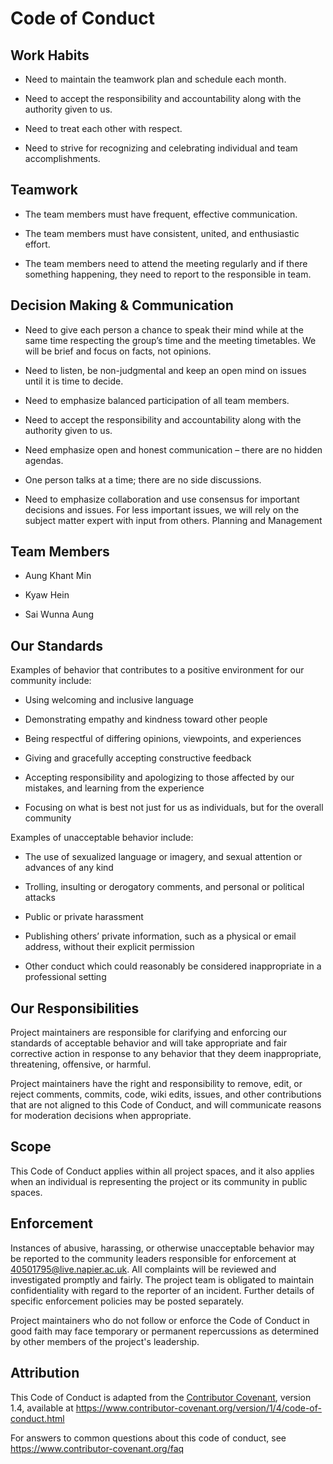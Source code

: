 # Code of Conduct

## Work Habits

* Need to maintain the teamwork plan and schedule each month.

* Need to accept the responsibility and accountability along with the authority given to us.

* Need to treat each other with respect.

* Need to strive for recognizing and celebrating individual and team accomplishments.

## Teamwork

* The team members must have frequent, effective communication.

* The team members must have consistent, united, and enthusiastic effort.

* The team members need to attend the meeting regularly and if there something happening, they need to report to the responsible in team.

## Decision Making & Communication

* Need to give each person a chance to speak their mind while at the same time respecting the group’s time and the meeting timetables. We will be brief and focus on facts, not opinions.

* Need to listen, be non-judgmental and keep an open mind on issues until it is time to decide.

* Need to emphasize balanced participation of all team members.

* Need to accept the responsibility and accountability along with the authority given to us.

* Need emphasize open and honest communication – there are no hidden agendas.

* One person talks at a time; there are no side discussions.

* Need to emphasize collaboration and use consensus for important decisions and issues. For less important issues, we will rely on the subject matter expert with input from others. Planning and Management

## Team Members

* Aung Khant Min

* Kyaw Hein

* Sai Wunna Aung

## Our Standards

Examples of behavior that contributes to a positive environment for our community include:

* Using welcoming and inclusive language

* Demonstrating empathy and kindness toward other people

* Being respectful of differing opinions, viewpoints, and experiences

* Giving and gracefully accepting constructive feedback

* Accepting responsibility and apologizing to those affected by our mistakes, and learning from the experience

* Focusing on what is best not just for us as individuals, but for the overall community

Examples of unacceptable behavior include:

* The use of sexualized language or imagery, and sexual attention or advances of any kind

* Trolling, insulting or derogatory comments, and personal or political attacks

* Public or private harassment

* Publishing others’ private information, such as a physical or email address, without their explicit permission

* Other conduct which could reasonably be considered inappropriate in a professional setting

## Our Responsibilities

Project maintainers are responsible for clarifying and enforcing our standards of acceptable behavior and will take appropriate and fair corrective action in response to any behavior that they deem inappropriate, threatening, offensive, or harmful.

Project maintainers have the right and responsibility to remove, edit, or reject comments, commits, code, wiki edits, issues, and other contributions that are not aligned to this Code of Conduct, and will communicate reasons for moderation decisions when appropriate.

## Scope

This Code of Conduct applies within all project spaces, and it also applies when an individual is representing the project or its community in public spaces.

## Enforcement

Instances of abusive, harassing, or otherwise unacceptable behavior may be reported to the community leaders responsible for enforcement at 40501795@live.napier.ac.uk. All complaints will be reviewed and investigated promptly and fairly. The project team is obligated to maintain confidentiality with regard to the reporter of an incident. Further details of specific enforcement policies may be posted separately.

Project maintainers who do not follow or enforce the Code of Conduct in good faith may face temporary or permanent repercussions as determined by other members of the project's leadership.

## Attribution

This Code of Conduct is adapted from the [Contributor Covenant][homepage], version 1.4,
available at https://www.contributor-covenant.org/version/1/4/code-of-conduct.html

[homepage]: https://www.contributor-covenant.org

For answers to common questions about this code of conduct, see
https://www.contributor-covenant.org/faq 
 